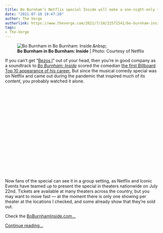 ```yaml
---
title: Bo Burnham’s Netflix special Inside will make a one-night-only theater appearance
date: "2021-07-10 19:47:20"
author: The Verge
authorlink: https://www.theverge.com/2021/7/10/22571541/bo-burnham-inside-jeffrey-bezos-netflix-theatrical
tags:
- The-Verge
---
```

<figure>
      <img alt="Bo Burnham in Bo Burnham: Inside.&amp;nbsp;" src="https://cdn.vox-cdn.com/thumbor/3WyLQfnKSLN6vRbXjpCAzcx4ku8=/125x0:1475x900/1310x873/cdn.vox-cdn.com/uploads/chorus_image/image/69565724/Bo_Burnham__Inside_00_28_48_22.0.jpg" />
        <figcaption><strong>Bo Burnham in Bo Burnham: Inside</strong> | Photo: Courtesy of Netflix</figcaption>
    </figure>

  <p id="ncRzgV">If you can’t get “<a href="https://youtu.be/7_EeCkHs-e0">Bezos I</a>” out of your head, then you’re in good company as a soundtrack to <a href="https://www.netflix.com/title/81289483"><em>Bo Burnham: Inside</em></a> scored the comedian <a href="https://twitter.com/billboardcharts/status/1406973768568872961">the first Billboard Top 10 appearance of his career.</a> But since the musical comedy special was on Netflix and came out during the pandemic that inspired much of its content, you probably watched it alone. </p>
<div id="6ZoYq3"><div style="left: 0; width: 100%; height: 0; position: relative; padding-bottom: 56.25%;"></div></div>
<p id="HEk5CP">Now fans of the special can see it in a group setting, as Netflix and Iconic Events have teamed up to present the special in theaters nationwide on July 22nd. Tickets are available at many theaters across the country, but you may want to move fast — at the moment there is only one showing per theater at the locations I checked, and some already show that they’re sold out.</p>
<p id="ylaJjD">Check the <a href="http://boBurnhamInside.com">BoBurnhamInside.com...</a></p>
  <p>
    <a href="https://www.theverge.com/2021/7/10/22571541/bo-burnham-inside-jeffrey-bezos-netflix-theatrical">Continue reading&hellip;</a>
  </p>